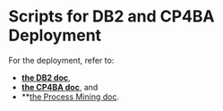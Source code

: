 # Scripts for DB2 and CP4BA Deployment

For the deployment, refer to:
  - **[the DB2 doc](../../04deployIBMDB2.md)**,
  - **[the CP4BA doc](../../05installCP4BA.md)**, and
  - **[the Process Mining doc](../../06deployProcessMining.md).
